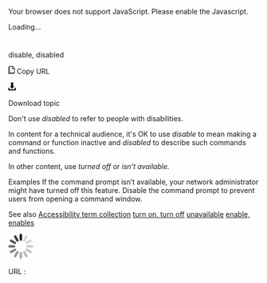 ﻿Your browser does not support JavaScript. Please enable the Javascript.

Loading...

# 

disable, disabled

![Copy URL](media/disable-disabled/Copy.png)
Copy URL

![Download](media/disable-disabled/Download.png)

Download topic

Don't use *disabled* to refer to people with disabilities. 

In content for a technical audience, it's OK to use *disable* to mean making a command or function inactive and *disabled* to describe such commands and functions.

In other content, use *turned off* or *isn’t available.*

Examples 
If the command prompt isn’t available, your network administrator might have turned off this feature.
Disable the command prompt to prevent users from opening a command window. 

See also
[Accessibility term collection](https://worldready.cloudapp.net/Styleguide/Read?id=2700&topicid=26596)
[turn on, turn off](https://worldready.cloudapp.net/Styleguide/Read?id=2700&topicid=33405)
[unavailable](https://worldready.cloudapp.net/Styleguide/Read?id=2700&topicid=33644)
[enable, enables](https://worldready.cloudapp.net/Styleguide/Read?id=2700&topicid=33678)

![In progress](media/disable-disabled/activity-large.gif)

URL :
